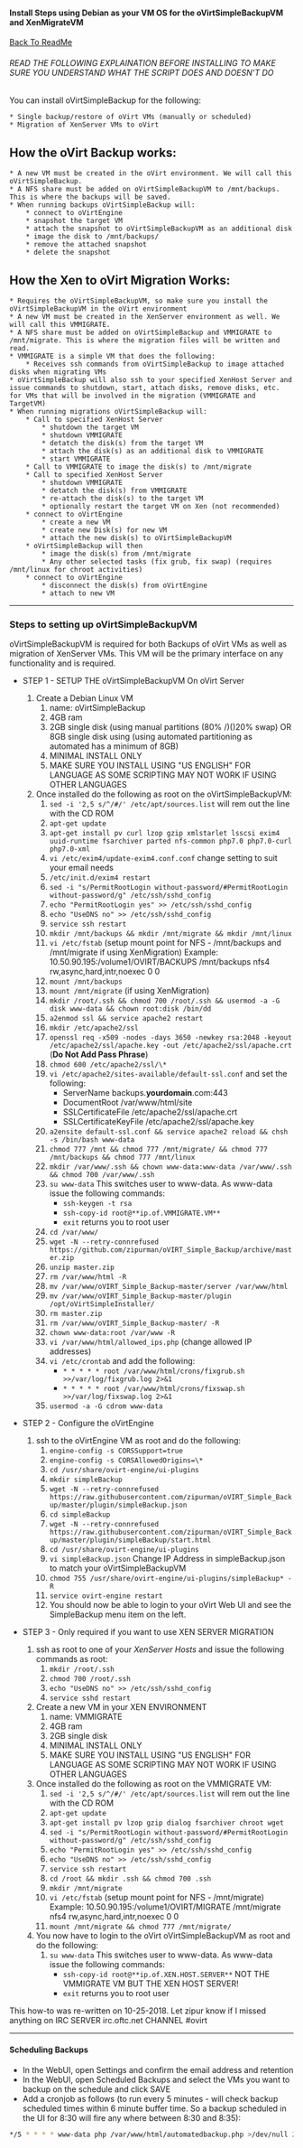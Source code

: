 #### Install Steps using Debian as your VM OS for the oVirtSimpleBackupVM and XenMigrateVM
 
 [Back To ReadMe](https://github.com/zipurman/oVIRT_Simple_Backup/)
 
 
###### READ THE FOLLOWING EXPLAINATION BEFORE INSTALLING TO MAKE SURE YOU UNDERSTAND WHAT THE SCRIPT DOES AND DOESN'T DO


You can install oVirtSimpleBackup for the following:

    * Single backup/restore of oVirt VMs (manually or scheduled)
    * Migration of XenServer VMs to oVirt

## How the oVirt Backup works:
    * A new VM must be created in the oVirt environment. We will call this oVirtSimpleBackup.
    * A NFS share must be added on oVirtSimpleBackupVM to /mnt/backups. This is where the backups will be saved.
    * When running backups oVirtSimpleBackup will:
        * connect to oVirtEngine
        * snapshot the target VM
        * attach the snapshot to oVirtSimpleBackupVM as an additional disk
        * image the disk to /mnt/backups/
        * remove the attached snapshot
        * delete the snapshot

## How the Xen to oVirt Migration Works:
    * Requires the oVirtSimpleBackupVM, so make sure you install the oVirtSimpleBackupVM in the oVirt environment
    * A new VM must be created in the XenServer environment as well. We will call this VMMIGRATE.
    * A NFS share must be added on oVirtSimpleBackup and VMMIGRATE to /mnt/migrate. This is where the migration files will be written and read.
    * VMMIGRATE is a simple VM that does the following:
        * Receives ssh commands from oVirtSimpleBackup to image attached disks when migrating VMs
    * oVirtSimpleBackup will also ssh to your specified XenHost Server and issue commands to shutdown, start, attach disks, remove disks, etc. for VMs that will be involved in the migration (VMMIGRATE and TargetVM)
    * When running migrations oVirtSimpleBackup will:
        * Call to specified XenHost Server 
            * shutdown the target VM
            * shutdown VMMIGRATE
            * detatch the disk(s) from the target VM
            * attach the disk(s) as an additional disk to VMMIGRATE
            * start VMMIGRATE
        * Call to VMMIGRATE to image the disk(s) to /mnt/migrate
        * Call to specified XenHost Server 
            * shutdown VMMIGRATE
            * detatch the disk(s) from VMMIGRATE
            * re-attach the disk(s) to the target VM
            * optionally restart the target VM on Xen (not recommended)
        * connect to oVirtEngine
            * create a new VM
            * create new Disk(s) for new VM
            * attach the new disk(s) to oVirtSimpleBackupVM
        * oVirtSimpleBackup will then
            * image the disk(s) from /mnt/migrate
            * Any other selected tasks (fix grub, fix swap) (requires /mnt/linux for chroot activities)
        * connect to oVirtEngine
            * disconnect the disk(s) from oVirtEngine 
            * attach to new VM
            


---

### Steps to setting up oVirtSimpleBackupVM 

oVirtSimpleBackupVM is required for both Backups of oVirt VMs as well as migration of XenServer VMs. This VM will be the primary interface on any functionality and is required.

* STEP 1 - SETUP THE oVirtSimpleBackupVM On oVirt Server
    1. Create a Debian Linux VM
        1. name: oVirtSimpleBackup
        2. 4GB ram
        3. 2GB single disk (using manual partitions (80% /)()20% swap) OR 8GB single disk using (using automated partitioning as automated has a minimum of 8GB)
        4. MINIMAL INSTALL ONLY
        5. MAKE SURE YOU INSTALL USING "US ENGLISH" FOR LANGUAGE AS SOME SCRIPTING MAY NOT WORK IF USING OTHER LANGUAGES
    2. Once installed do the following as root on the oVirtSimpleBackupVM:
        1. ``sed -i '2,5 s/^/#/' /etc/apt/sources.list`` will rem out the line with the CD ROM
        2. ``apt-get update``
        3. ``apt-get install pv curl lzop gzip xmlstarlet lsscsi exim4 uuid-runtime fsarchiver parted nfs-common php7.0 php7.0-curl php7.0-xml``
        4. ``vi /etc/exim4/update-exim4.conf.conf`` change setting to suit your email needs
        5. ``/etc/init.d/exim4 restart``
        6. ``sed -i "s/PermitRootLogin without-password/#PermitRootLogin without-password/g" /etc/ssh/sshd_config`` 
        7. ``echo "PermitRootLogin yes" >> /etc/ssh/sshd_config``
        8. ``echo "UseDNS no" >> /etc/ssh/sshd_config``
        9. ``service ssh restart``
        10. ``mkdir /mnt/backups && mkdir /mnt/migrate && mkdir /mnt/linux``
        11. ``vi /etc/fstab`` (setup mount point for NFS - /mnt/backups and /mnt/migrate if using XenMigration) Example: 10.50.90.195:/volume1/OVIRT/BACKUPS /mnt/backups nfs4 rw,async,hard,intr,noexec 0 0
        12. ``mount /mnt/backups``
        13. ``mount /mnt/migrate`` (if using XenMigration)
        14. ``mkdir /root/.ssh && chmod 700 /root/.ssh && usermod -a -G disk www-data && chown root:disk /bin/dd``
        15. ``a2enmod ssl && service apache2 restart``
        16. ``mkdir /etc/apache2/ssl``
        17. ``openssl req -x509 -nodes -days 3650 -newkey rsa:2048 -keyout /etc/apache2/ssl/apache.key -out /etc/apache2/ssl/apache.crt`` (**Do Not Add Pass Phrase**)
        18. ``chmod 600 /etc/apache2/ssl/\*``
        19. ``vi /etc/apache2/sites-available/default-ssl.conf`` and set the following:
            *  ServerName backups.**yourdomain**.com:443
            *  DocumentRoot /var/www/html/site
            *  SSLCertificateFile /etc/apache2/ssl/apache.crt
            *  SSLCertificateKeyFile /etc/apache2/ssl/apache.key
        20. ``a2ensite default-ssl.conf && service apache2 reload && chsh -s /bin/bash www-data``
        21. ``chmod 777 /mnt && chmod 777 /mnt/migrate/ && chmod 777 /mnt/backups && chmod 777 /mnt/linux``
        22. ``mkdir /var/www/.ssh && chown www-data:www-data /var/www/.ssh && chmod 700 /var/www/.ssh``
        23. ``su www-data`` This switches user to www-data. As www-data issue the following commands:
            * ``ssh-keygen -t rsa``
            * ``ssh-copy-id root@**ip.of.VMMIGRATE.VM**``
            * ``exit`` returns you to root user
        24. ``cd /var/www/``
        25. ``wget -N --retry-connrefused https://github.com/zipurman/oVIRT_Simple_Backup/archive/master.zip``
        26. ``unzip master.zip``
        27. ``rm /var/www/html -R``
        28. ``mv /var/www/oVIRT_Simple_Backup-master/server /var/www/html``
        29. ``mv /var/www/oVIRT_Simple_Backup-master/plugin /opt/oVirtSimpleInstaller/``
        30. ``rm master.zip``
        31. ``rm /var/www/oVIRT_Simple_Backup-master/ -R``
        32. ``chown www-data:root /var/www -R``
        33. ``vi /var/www/html/allowed_ips.php`` (change allowed IP addresses)
        34. ``vi /etc/crontab`` and add the following:
            * ``* * * * * root /var/www/html/crons/fixgrub.sh >>/var/log/fixgrub.log 2>&1``
            * ``* * * * * root /var/www/html/crons/fixswap.sh >>/var/log/fixswap.log 2>&1``
        35. ``usermod -a -G cdrom www-data``
 
        
* STEP 2 - Configure the oVirtEngine
    1. ssh to the oVirtEngine VM as root and do the following:
        1. ``engine-config -s CORSSupport=true``
        2. ``engine-config -s CORSAllowedOrigins=\*``
        3. ``cd /usr/share/ovirt-engine/ui-plugins``
        4. ``mkdir simpleBackup``
        5. ``wget -N --retry-connrefused https://raw.githubusercontent.com/zipurman/oVIRT_Simple_Backup/master/plugin/simpleBackup.json``
        6. ``cd simpleBackup``
        7. ``wget -N --retry-connrefused https://raw.githubusercontent.com/zipurman/oVIRT_Simple_Backup/master/plugin/simpleBackup/start.html``
        8. ``cd /usr/share/ovirt-engine/ui-plugins``
        9. ``vi simpleBackup.json`` Change IP Address in simpleBackup.json to match your oVirtSimpleBackupVM
        10. ``chmod 755 /usr/share/ovirt-engine/ui-plugins/simpleBackup* -R``
        11. ``service ovirt-engine restart``
        12. You should now be able to login to your oVirt Web UI and see the SimpleBackup menu item on the left.


* STEP 3 - Only required if you want to use XEN SERVER MIGRATION
    1. ssh as root to one of your *XenServer Hosts* and issue the following commands as root:
        1. ``mkdir /root/.ssh``
        2. ``chmod 700 /root/.ssh``
        3. ``echo "UseDNS no" >> /etc/ssh/sshd_config``
        4. ``service sshd restart``
    2. Create a new VM in your XEN ENVIRONMENT
        1. name: VMMIGRATE
        2. 4GB ram
        3. 2GB single disk
        4. MINIMAL INSTALL ONLY
        5. MAKE SURE YOU INSTALL USING "US ENGLISH" FOR LANGUAGE AS SOME SCRIPTING MAY NOT WORK IF USING OTHER LANGUAGES
    3. Once installed do the following as root on the VMMIGRATE VM:
        1. ``sed -i '2,5 s/^/#/' /etc/apt/sources.list`` will rem out the line with the CD ROM
        2. ``apt-get update``
        3. ``apt-get install pv lzop gzip dialog fsarchiver chroot wget``
        4. ``sed -i "s/PermitRootLogin without-password/#PermitRootLogin without-password/g" /etc/ssh/sshd_config`` 
        5. ``echo "PermitRootLogin yes" >> /etc/ssh/sshd_config``
        6. ``echo "UseDNS no" >> /etc/ssh/sshd_config``
        7. ``service ssh restart``
        8. ``cd /root && mkdir .ssh && chmod 700 .ssh``
        9. ``mkdir /mnt/migrate``
        10. ``vi /etc/fstab`` (setup mount point for NFS - /mnt/migrate) Example: 10.50.90.195:/volume1/OVIRT/MIGRATE /mnt/migrate nfs4 rw,async,hard,intr,noexec 0 0
        11. ``mount /mnt/migrate && chmod 777 /mnt/migrate/``
    4. You now have to login to the oVirt oVirtSimpleBackupVM as root and do the following:
        1. ``su www-data`` This switches user to www-data. As www-data issue the following commands:
            * ``ssh-copy-id root@**ip.of.XEN.HOST.SERVER**`` NOT THE VMMIGRATE VM BUT THE XEN HOST SERVER!
            * ``exit`` returns you to root user
 

This how-to was re-written on 10-25-2018. Let zipur know if I missed anything on IRC SERVER irc.oftc.net CHANNEL #ovirt

---

#### Scheduling Backups

*  In the WebUI, open Settings and confirm the email address and retention
*  In the WebUI, open Scheduled Backups and select the VMs you want to backup on the schedule and click SAVE
*  Add a cronjob as follows (to run every 5 minutes - will check backup scheduled times within 6 minute buffer time. So a backup scheduled in the UI for 8:30 will fire any where between 8:30 and 8:35):
```bash
*/5 * * * * www-data php /var/www/html/automatedbackup.php >/dev/null 2>&1
```